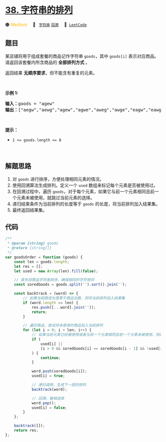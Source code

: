 # [38. 字符串的排列](https://leetcode.cn/problems/zi-fu-chuan-de-pai-lie-lcof)

🟠 <font color=#ffb800>Medium</font>&emsp; 🔖&ensp; [`字符串`](/tag/string.md) [`回溯`](/tag/backtracking.md)&emsp; 🔗&ensp;[`LeetCode`](https://leetcode.cn/problems/zi-fu-chuan-de-pai-lie-lcof)

## 题目

<p>某店铺将用于组成套餐的商品记作字符串 <code>goods</code>，其中 <code>goods[i]</code> 表示对应商品。请返回该套餐内所含商品的 <strong>全部排列方式</strong> 。</p>

<p>返回结果 <strong>无顺序要求</strong>，但不能含有重复的元素。</p>

<p>&nbsp;</p>

<p><strong>示例 1:</strong></p>

<pre>
<strong>输入：</strong>goods = "agew"
<strong>输出：</strong>["aegw","aewg","agew","agwe","aweg","awge","eagw","eawg","egaw","egwa","ewag","ewga","gaew","gawe","geaw","gewa","gwae","gwea","waeg","wage","weag","wega","wgae","wgea"]
</pre>

<p>&nbsp;</p>

<p><strong>提示：</strong></p>

<ul>
	<li><code>1 &lt;= goods.length &lt;= 8</code></li>
</ul>

<p>&nbsp;</p>


## 解题思路

1. 对 `goods` 进行排序，方便处理相同元素的情况。
2. 使用回溯算法生成排列。定义一个 `used` 数组来标记每个元素是否被使用过。
3. 在回溯过程中，遍历 `goods`，对于每个元素，如果它与前一个元素相同且前一个元素未被使用，就跳过当前元素的选择。
4. 递归结束条件为当前排列的长度等于 `goods` 的长度，将当前排列加入结果集。
5. 最终返回结果集。

## 代码

```javascript
/**
 * @param {string} goods
 * @return {string[]}
 */
var goodsOrder = function (goods) {
	const len = goods.length;
	let res = [];
	let used = new Array(len).fill(false);

	// 首先将商品字符串排序，确保相同的字符相邻
	const soredGoods = goods.split('').sort().join('');

	const backtrack = (word) => {
		// 如果当前路径长度等于商品总数，则将当前排列加入结果集
		if (word.length == len) {
			res.push([...word].join(''));
			return;
		}

		// 遍历商品，尝试将未使用的商品加入当前排列
		for (let i = 0; i < len; i++) {
			// 如果当前元素已经被使用或者与前一个元素相同且前一个元素未被使用，则跳过
			if (
				used[i] ||
				(i > 0 && soredGoods[i] == soredGoods[i - 1] && !used[i - 1])
			) {
				continue;
			}

			word.push(soredGoods[i]);
			used[i] = true;

			// 递归调用，生成下一层的排列
			backtrack(word);

			// 回溯，撤销选择
			word.pop();
			used[i] = false;
		}
	};

	backtrack([]);
	return res;
};
```
